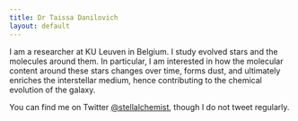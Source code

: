 ```yaml
---
title: Dr Taissa Danilovich
layout: default
---
```


I am a researcher at KU Leuven in Belgium. I study evolved stars and the molecules around them. In particular, I am interested in how the molecular content around these stars changes over time, forms dust, and ultimately enriches the interstellar medium, hence contributing to the chemical evolution of the galaxy.

You can find me on Twitter [@stellalchemist](https://twitter.com/stellalchemiist), though I do not tweet regularly.
